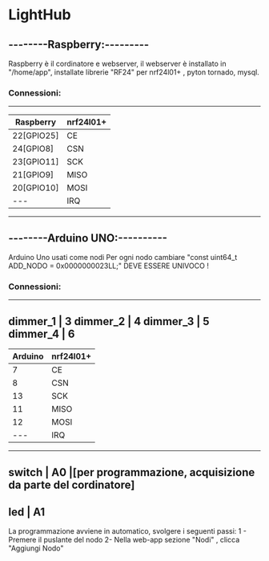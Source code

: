 # LightHub

## --------Raspberry:---------
Raspberry è il cordinatore e webserver, il webserver è installato in "/home/app", installate librerie "RF24" per nrf24l01+ , 
pyton tornado, mysql.

### Connessioni:
-----------------------------
 Raspberry   |   nrf24l01+
-------------|---------------
 22[GPIO25]  |     CE
 24[GPIO8]   |     CSN
 23[GPIO11]  |     SCK
 21[GPIO9]   |     MISO
 20[GPIO10]  |     MOSI
  ---        |    IRQ
------------------------------

## --------Arduino UNO:----------
Arduino Uno usati come nodi
Per ogni nodo cambiare "const uint64_t ADD_NODO = 0x0000000023LL;" DEVE ESSERE UNIVOCO !

### Connessioni:

-----------------------
dimmer_1 | 3
dimmer_2 | 4
dimmer_3 | 5
dimmer_4 | 6
-----------------------

Arduino  |   nrf24l01+
---------|--------------
7        |        CE
8        |        CSN
13       |        SCK
11       |        MISO
12       |        MOSI
  ---    |        IRQ
-----------------------

 
switch | A0
       |[per programmazione, acquisizione da parte del cordinatore] 
------------------
led    | A1
------------------

La programmazione avviene in automatico, svolgere i seguenti passi:
1 - Premere il puslante del nodo
2- Nella web-app sezione "Nodi" , clicca "Aggiungi Nodo"


